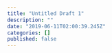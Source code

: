 ```yaml
---
title: "Untitled Draft 1"
description: ""
date: "2019-06-11T02:00:39.245Z"
categories: []
published: false
---
```



